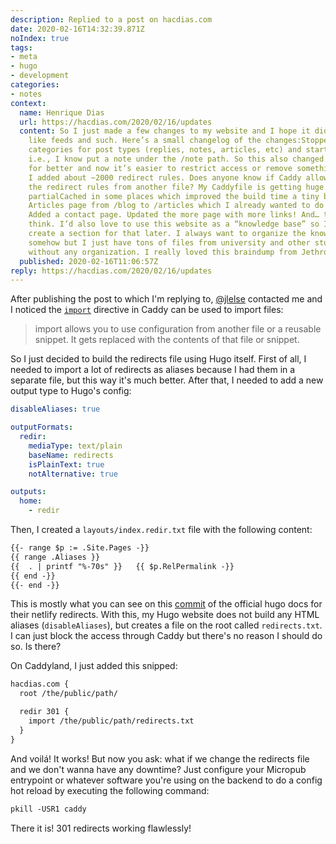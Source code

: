 ```yaml
---
description: Replied to a post on hacdias.com
date: 2020-02-16T14:32:39.871Z
noIndex: true
tags:
- meta
- hugo
- development
categories:
- notes
context:
  name: Henrique Dias
  url: https://hacdias.com/2020/02/16/updates
  content: So I just made a few changes to my website and I hope it didn’t break anything
    like feeds and such. Here’s a small changelog of the changes:Stopped using Hugo
    categories for post types (replies, notes, articles, etc) and started using sections,
    i.e., I know put a note under the /note path. So this also changed the URLs, hopefully
    for better and now it’s easier to restrict access or remove something if I want.
    I added about ~2000 redirect rules. Does anyone know if Caddy allows me to import
    the redirect rules from another file? My Caddyfile is getting huge. Started using
    partialCached in some places which improved the build time a tiny bit. Moved the
    Articles page from /blog to /articles which I already wanted to do for a while.
    Added a contact page. Updated the more page with more links! And… that’s it I
    think. I’d also love to use this website as a “knowledge base” so I’ll probably
    create a section for that later. I always want to organize the knowledge I get
    somehow but I just have tons of files from university and other stuff laying around
    without any organization. I really loved this braindump from Jethro.
  published: 2020-02-16T11:06:57Z
reply: https://hacdias.com/2020/02/16/updates
---
```


After publishing the post to which I'm replying to, [@jlelse](https://jlelse.blog/) contacted me and I noticed the [`import`](https://caddyserver.com/v1/docs/import) directive in Caddy can be used to import files:

> import allows you to use configuration from another file or a reusable snippet. It gets replaced with the contents of that file or snippet.

So I just decided to build the redirects file using Hugo itself. First of all, I needed to import a lot of redirects as aliases because I had them in a separate file, but this way it's much better. After that, I needed to add a new output type to Hugo's config:

```yaml
disableAliases: true

outputFormats:
  redir:
    mediaType: text/plain
    baseName: redirects
    isPlainText: true
    notAlternative: true

outputs:
  home:
    - redir
```

Then, I created a `layouts/index.redir.txt` file with the following content:

```html
{{- range $p := .Site.Pages -}}
{{ range .Aliases }}
{{  . | printf "%-70s" }}	{{ $p.RelPermalink -}}
{{ end -}}
{{- end -}}
```

This is mostly what you can see on this [commit](https://github.com/gohugoio/hugoDocs/commit/c1ab9894e8292e0a74c43bbca2263b1fb3840f9e) of the official hugo docs for their netlify redirects. With this, my Hugo website does not build any HTML aliases (`disableAliases`), but creates a file on the root called `redirects.txt`. I can just block the access through Caddy but there's no reason I should do so. Is there?

On Caddyland, I just added this snipped:

```txt
hacdias.com {
  root /the/public/path/

  redir 301 {
    import /the/public/path/redirects.txt
  }
}
```

And voilá! It works! But now you ask: what if we change the redirects file and we don't wanna have any downtime? Just configure your Micropub entrypoint or whatever software you're using on the backend to do a config hot reload by executing the following command:

```txt
pkill -USR1 caddy
```

There it is! 301 redirects working flawlessly!
